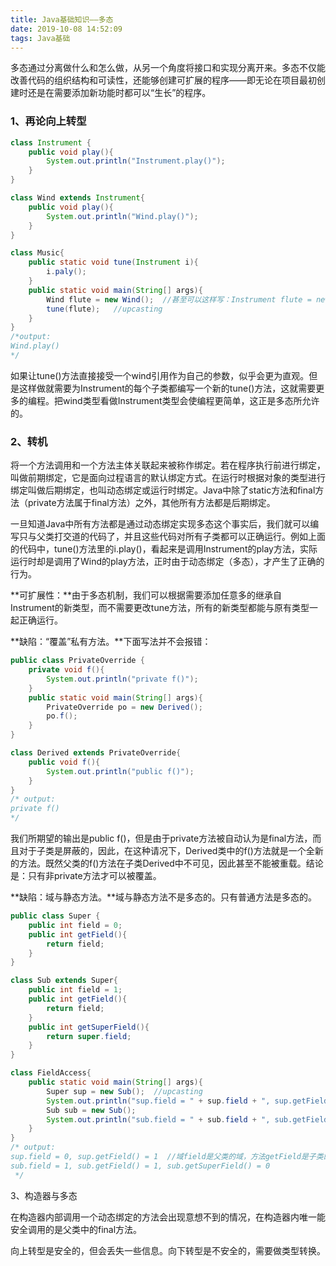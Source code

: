 ```yaml
---
title: Java基础知识——多态
date: 2019-10-08 14:52:09
tags: Java基础
---
```


 多态通过分离做什么和怎么做，从另一个角度将接口和实现分离开来。多态不仅能改善代码的组织结构和可读性，还能够创建可扩展的程序——即无论在项目最初创建时还是在需要添加新功能时都可以“生长”的程序。

<!--more-->

### 1、再论向上转型

```java
class Instrument {
	public void play(){
		System.out.println("Instrument.play()");
	}
}

class Wind extends Instrument{
	public void play(){
		System.out.println("Wind.play()");
	}
}

class Music{
    public static void tune(Instrument i){
        i.paly();
    }
    public static void main(String[] args){
        Wind flute = new Wind();  //甚至可以这样写：Instrument flute = new Wind();
        tune(flute);   //upcasting
    }
}
/*output:
Wind.play()
*/
```

如果让tune()方法直接接受一个wind引用作为自己的参数，似乎会更为直观。但是这样做就需要为Instrument的每个子类都编写一个新的tune()方法，这就需要更多的编程。把wind类型看做Instrument类型会使编程更简单，这正是多态所允许的。

### 2、转机

将一个方法调用和一个方法主体关联起来被称作绑定。若在程序执行前进行绑定，叫做前期绑定，它是面向过程语言的默认绑定方式。在运行时根据对象的类型进行绑定叫做后期绑定，也叫动态绑定或运行时绑定。Java中除了static方法和final方法（private方法属于final方法）之外，其他所有方法都是后期绑定。

一旦知道Java中所有方法都是通过动态绑定实现多态这个事实后，我们就可以编写只与父类打交道的代码了，并且这些代码对所有子类都可以正确运行。例如上面的代码中，tune()方法里的i.play()，看起来是调用Instrument的play方法，实际运行时却是调用了Wind的play方法，正时由于动态绑定（多态），才产生了正确的行为。

**可扩展性：**由于多态机制，我们可以根据需要添加任意多的继承自Instrument的新类型，而不需要更改tune方法，所有的新类型都能与原有类型一起正确运行。

**缺陷：“覆盖”私有方法。**下面写法并不会报错：

```java
public class PrivateOverride {
    private void f(){
        System.out.println("private f()");
    }
    public static void main(String[] args){
        PrivateOverride po = new Derived();
        po.f();
    }
}

class Derived extends PrivateOverride{
    public void f(){
        System.out.println("public f()");
    }
}
/* output:
private f()
*/
```

我们所期望的输出是public f()，但是由于private方法被自动认为是final方法，而且对于子类是屏蔽的，因此，在这种请况下，Derived类中的f()方法就是一个全新的方法。既然父类的f()方法在子类Derived中不可见，因此甚至不能被重载。结论是：只有非private方法才可以被覆盖。

**缺陷：域与静态方法。**域与静态方法不是多态的。只有普通方法是多态的。

``` java
public class Super {
    public int field = 0;
    public int getField(){
        return field;
    }
}

class Sub extends Super{
    public int field = 1;
    public int getField(){
        return field;
    }
    public int getSuperField(){
        return super.field;
    }
}

class FieldAccess{
    public static void main(String[] args){
        Super sup = new Sub();  //upcasting
        System.out.println("sup.field = " + sup.field + ", sup.getField() = " + sup.getField());
        Sub sub = new Sub();
        System.out.println("sub.field = " + sub.field + ", sub.getField() = " + sub.getField() + ", sub.getSuperField() = " + sub.getSuperField());
    }
}
/* output:
sup.field = 0, sup.getField() = 1  //域field是父类的域，方法getField是子类的方法，说明域不是多态的
sub.field = 1, sub.getField() = 1, sub.getSuperField() = 0
 */
```

3、构造器与多态

在构造器内部调用一个动态绑定的方法会出现意想不到的情况，在构造器内唯一能安全调用的是父类中的final方法。



向上转型是安全的，但会丢失一些信息。向下转型是不安全的，需要做类型转换。